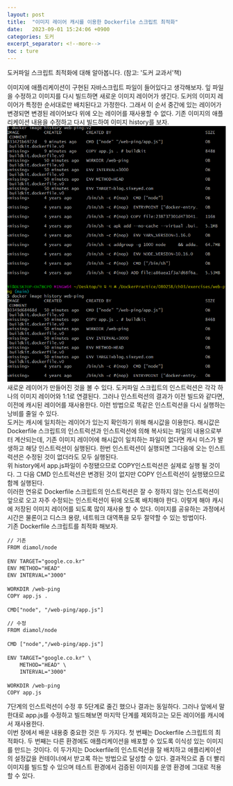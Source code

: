 ```yaml
---
layout: post
title:  "이미지 레이어 캐시를 이용한 Dockerfile 스크립트 최적화"
date:   2023-09-01 15:24:06 +0900
categories: 도커
excerpt_separator: <!--more-->
toc : ture
---
```

도커파일 스크립트 최적화에 대해 알아봅니다.
(참고: '도커 교과서'책)<br>
<!--more-->
이미지에 애플리케이션이 구현된 자바스크립트 파일이 들어있다고 생각해보자. 잎 파일을 수정하고 이미지를 다시 빌드하면 새로운 이미지 레이어가 생긴다. 도커의 이미지 레이어가 특정한 순서대로만 배치된다고 가정한다. 그래서 이 순서 중간에 있는 레이어가 변경되면 변경된 레이어보다 위에 오는 레이어를 재사용할 수 없다.
기존 이미지의 애플리케이션 내용을 수정하고 다시 빌드하여 이미지 history를 보자.
![이미지](/assets/이미지%20레이어%20캐시를%20이용한%20도커파일%20스크립트%20최적화.png)
<br>
새로운 레이어가 만들어진 것을 볼 수 있다.
도커파일 스크립트의 인스트럭션은 각각 하나의 이미지 레이어와 1:1로 연결된다. 그러나 인스트럭션의 결과가 이전 빌드와 같다면, 이전에 캐시된 레이어를 재사용한다. 이런 방법으로 똑같은 인스트럭션을 다시 실행하는 낭비를 줄일 수 있다. 
<br>
도커는 캐시에 일치하는 레이어가 있는지 확인하기 위해 해시값을 이용한다. 해시값은 Dockerfile 스크립트의 인스트럭션과 인스트럭션에 의해 복사되는 파일의 내용으로부터 계산되는데, 기존 이미지 레이어에 해시값이 일치하는 파일이 없다면 캐시 미스가 발생하고 해당 인스트럭션이 실행된다. 한번 인스트럭션이 실행되면 그다음에 오는 인스트럭션은 수정된 것이 없더라도 모두 실행된다.
<br>
위 history에서 app.js파일이 수정됐으므로 COPY인스트럭션은 실제로 실행 될 것이다. 그 다음 CMD 인스트럭션은 변경된 것이 없지만 COPY 인스트럭션이 실행됐으므로 함께 실행된다.
<br>
이러한 연유로 Dockerfile 스크립트의 인스트럭션은 잘 수 정하지 않는 인스트럭션이 앞으로 오고 자주 수정되는 인스트럭션이 뒤에 오도록 배치해야 한다. 이렇게 해야 캐시에 저장된 이미지 레이어를 되도록 많이 재사용 할 수 있다. 이미지를 공유하는 과정에서 시간은 물론이고 디스크 용량, 네트워크 대역폭을 모두 절약할 수 있는 방법이다. 
<br>
기존 Dockerfile 스크립트를 최적화 해보자.
```
// 기존
FROM diamol/node

ENV TARGET="google.co.kr"
ENV METHOD="HEAD"
ENV INTERVAL="3000"

WORKDIR /web-ping
COPY app.js .

CMD["node", "/web-ping/app.js"]
```
```
// 수정
FROM diamol/node

CMD ["node","/web-ping/app.js"]

ENV TARGET="google.co.kr" \
    METHOD="HEAD" \
    INTERVAL="3000"

WORKDIR /web-ping
COPY app.js
```
7단계의 인스트럭션이 수정 후 5단계로 줄긴 했으나 결과는 동일하다. 그러나 앞에서 말한대로 app.js를 수정하고 빌드해보면 마지막 단계를 제외하고는 모든 레이어를 캐시에서 재사용한다.
<br>
이번 장에서 배운 내용중 중요한 것은 두 가지다. 첫 번째는 Dockerfile 스크립트의 최적화다. 두 번째는 다른 환경에도 애플리케이션을 배포할 수 있도록 이식성 있는 이미지를 만드는 것이다. 이 두가지는 Dockerfile의 인스트럭션을 잘 배치하고 애플리케이션의 설정값을 컨테이너에서 받고록 하는 방법으로 달성할 수 있다. 결과적으로 좀 더 빨리 이미지를 빌드할 수 있으며 테스트 환경에서 검증된 이미지를 운영 환경에 그대로 적용할 수 있다.
